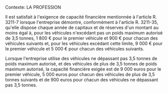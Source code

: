 Contexte: LA PROFESSION

Il est satisfait à l'exigence de capacité financière mentionnée à l'article R. 3211-7 lorsque l'entreprise démontre, conformément à l'article R. 3211-35, qu'elle dispose chaque année de capitaux et de réserves d'un montant au moins égal à, pour les véhicules n'excédant pas un poids maximum autorisé de 3,5 tonnes, 1 800 € pour le premier véhicule et 900 € pour chacun des véhicules suivants et, pour les véhicules excédant cette limite, 9 000 € pour le premier véhicule et 5 000 € pour chacun des véhicules suivants.

Lorsque l'entreprise utilise des véhicules ne dépassant pas 3,5 tonnes de poids maximum autorisé, et des véhicules de plus de 3,5 tonnes de poids maximum autorisé, la capacité financière exigée est de 9 000 euros pour le premier véhicule, 5 000 euros pour chacun des véhicules de plus de 3,5 tonnes suivants et de 900 euros pour chacun des véhicules ne dépassant pas 3,5 tonnes.